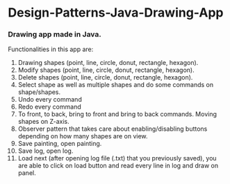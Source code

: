 # Design-Patterns-Java-Drawing-App

### Drawing app made in Java. 

Functionalities in this app are:

1. Drawing shapes (point, line, circle, donut, rectangle, hexagon).
2. Modify shapes (point, line, circle, donut, rectangle, hexagon).
3. Delete shapes (point, line, circle, donut, rectangle, hexagon).
4. Select shape as well as multiple shapes and do some commands on shape/shapes.
5. Undo every command
6. Redo every command
7. To front, to back, bring to front and bring to back commands. Moving shapes on Z-axis.
8. Observer pattern that takes care about enabling/disabling buttons depending on how many shapes are on view.
9. Save painting, open painting.
10. Save log, open log.
11. Load next (after opening log file (.txt) that you previously saved), you are able to click on load button and read every line in log and draw on panel.
